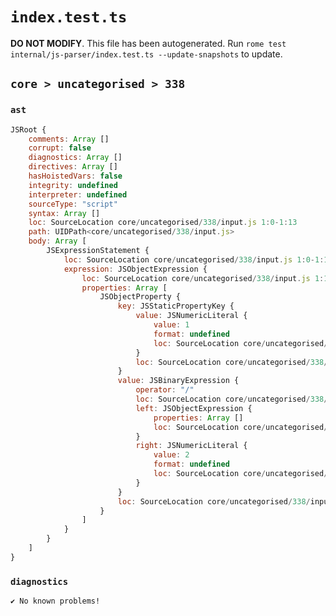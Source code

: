 # `index.test.ts`

**DO NOT MODIFY**. This file has been autogenerated. Run `rome test internal/js-parser/index.test.ts --update-snapshots` to update.

## `core > uncategorised > 338`

### `ast`

```javascript
JSRoot {
	comments: Array []
	corrupt: false
	diagnostics: Array []
	directives: Array []
	hasHoistedVars: false
	integrity: undefined
	interpreter: undefined
	sourceType: "script"
	syntax: Array []
	loc: SourceLocation core/uncategorised/338/input.js 1:0-1:13
	path: UIDPath<core/uncategorised/338/input.js>
	body: Array [
		JSExpressionStatement {
			loc: SourceLocation core/uncategorised/338/input.js 1:0-1:13
			expression: JSObjectExpression {
				loc: SourceLocation core/uncategorised/338/input.js 1:1-1:12
				properties: Array [
					JSObjectProperty {
						key: JSStaticPropertyKey {
							value: JSNumericLiteral {
								value: 1
								format: undefined
								loc: SourceLocation core/uncategorised/338/input.js 1:2-1:3
							}
							loc: SourceLocation core/uncategorised/338/input.js 1:2-1:3
						}
						value: JSBinaryExpression {
							operator: "/"
							loc: SourceLocation core/uncategorised/338/input.js 1:5-1:11
							left: JSObjectExpression {
								properties: Array []
								loc: SourceLocation core/uncategorised/338/input.js 1:5-1:7
							}
							right: JSNumericLiteral {
								value: 2
								format: undefined
								loc: SourceLocation core/uncategorised/338/input.js 1:10-1:11
							}
						}
						loc: SourceLocation core/uncategorised/338/input.js 1:2-1:11
					}
				]
			}
		}
	]
}
```

### `diagnostics`

```
✔ No known problems!

```
